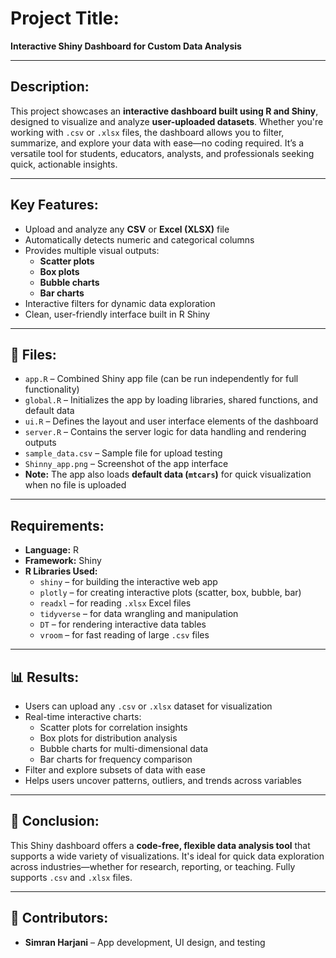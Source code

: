 #  Project Title:  
**Interactive Shiny Dashboard for Custom Data Analysis**

---

##  Description:
This project showcases an **interactive dashboard built using R and Shiny**, designed to visualize and analyze **user-uploaded datasets**. Whether you're working with `.csv` or `.xlsx` files, the dashboard allows you to filter, summarize, and explore your data with ease—no coding required. It’s a versatile tool for students, educators, analysts, and professionals seeking quick, actionable insights.

---

##  Key Features:
- Upload and analyze any **CSV** or **Excel (XLSX)** file  
- Automatically detects numeric and categorical columns  
- Provides multiple visual outputs:
  - **Scatter plots**  
  - **Box plots**  
  - **Bubble charts**  
  - **Bar charts**  
- Interactive filters for dynamic data exploration  
- Clean, user-friendly interface built in R Shiny  

---
## 📁 Files:
- `app.R` – Combined Shiny app file (can be run independently for full functionality)  
- `global.R` – Initializes the app by loading libraries, shared functions, and default data  
- `ui.R` – Defines the layout and user interface elements of the dashboard  
- `server.R` – Contains the server logic for data handling and rendering outputs  
- `sample_data.csv` – Sample file for upload testing  
- `Shinny_app.png` – Screenshot of the app interface  
- **Note:** The app also loads **default data (`mtcars`)** for quick visualization when no file is uploaded  
---

##  Requirements:

- **Language:** R  
- **Framework:** Shiny  
- **R Libraries Used:**
  - `shiny` – for building the interactive web app  
  - `plotly` – for creating interactive plots (scatter, box, bubble, bar)  
  - `readxl` – for reading `.xlsx` Excel files  
  - `tidyverse` – for data wrangling and manipulation  
  - `DT` – for rendering interactive data tables  
  - `vroom` – for fast reading of large `.csv` files  
 
---

## 📊 Results:
- Users can upload any `.csv` or `.xlsx` dataset for visualization  
- Real-time interactive charts:
  - Scatter plots for correlation insights  
  - Box plots for distribution analysis  
  - Bubble charts for multi-dimensional data  
  - Bar charts for frequency comparison  
- Filter and explore subsets of data with ease  
- Helps users uncover patterns, outliers, and trends across variables  

---

## 🧾 Conclusion:
This Shiny dashboard offers a **code-free, flexible data analysis tool** that supports a wide variety of visualizations. It's ideal for quick data exploration across industries—whether for research, reporting, or teaching. Fully supports `.csv` and `.xlsx` files.

---

## 👥 Contributors:
- **Simran Harjani** – App development, UI design, and testing
